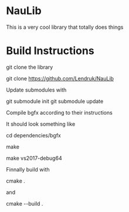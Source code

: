 # NauLib
This is a very cool library that totally does things

# Build Instructions

git clone the library

git clone https://github.com/Lendruk/NauLib



Update submodules with

git submodule init
git submodule update



Compile bgfx according to their instructions

It should look something like

cd dependencies/bgfx

make

make vs2017-debug64



Finnally build with 

cmake .

and 

cmake --build .